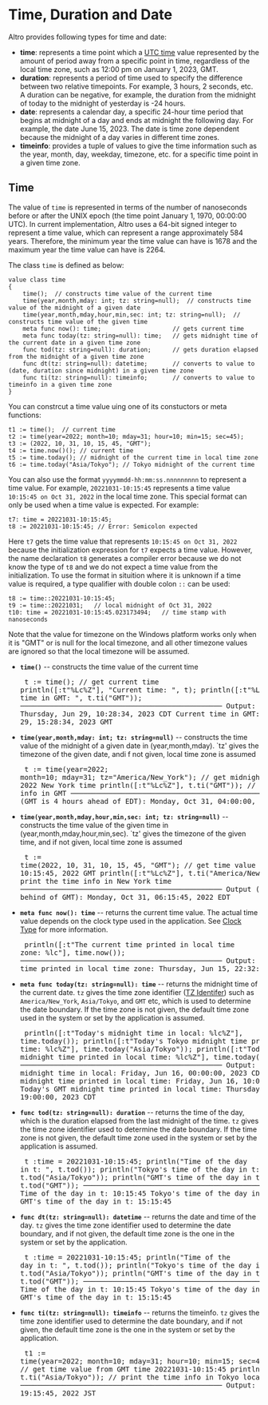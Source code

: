 # Time, Duration and Date

Altro provides following types for time and date:

* **time**: represents a time point which a [UTC time](https://en.wikipedia.org/wiki/Coordinated_Universal_Time) value represented by the amount of period away from a specific point in time, regardless of the local time zone, such as 12:00 pm on January 1, 2023, GMT. 
* **duration**: represents a period of time used to specify the difference between two relative timepoints. For example, 3 hours, 2 seconds, etc. A duration can be negative, for example,  the duration from the midnight of today to the midnight of yesterday is -24 hours. 
* **date**: represents a calendar day, a specific 24-hour time period that begins at midnight of a day and ends at midnight the following day. For example, the date June 15, 2023. The date is time zone dependent because the midnight of a day varies in different time zones.
* **timeinfo**: provides a tuple of values to give the time information such as the year, month, day, weekday, timezone, etc. for a specific time point in a given time zone.

## Time

The value of `time` is represented in terms of the number of nanoseconds before or after the UNIX epoch (the time point January 1, 1970, 00:00:00 UTC). In current implementation, Altro uses a 64-bit signed integer to represent a time value, which can represent a range approximately 584 years. Therefore, the minimum year the time value can have is 1678 and the maximum year the time value can have is 2264.

The class `time` is defined as below:

```altro
value class time
{
    time();  // constructs time value of the current time
    time(year,month,mday: int; tz: string=null);  // constructs time value of the midnight of a given date
    time(year,month,mday,hour,min,sec: int; tz: string=null);  // constructs time value of the given time
    meta func now(): time;                    // gets current time
    meta func today(tz: string=null): time;   // gets midnight time of the current date in a given time zone
    func tod(tz: string=null): duration;      // gets duration elapsed from the midnight of a given time zone
    func dt(tz: string=null): datetime;       // converts to value to (date, duration since midnight) in a given time zone
    func ti(tz: string=null): timeinfo;       // converts to value to timeinfo in a given time zone
}
```
You can constrcut a time value uing one of its constuctors or meta functions:
```altro
t1 := time();  // current time
t2 := time(year=2022; month=10; mday=31; hour=10; min=15; sec=45);
t3 := (2022, 10, 31, 10, 15, 45, "GMT");
t4 := time.now()(); // current time
t5 := time.today(); // midnight of the current time in local time zone
t6 := time.today("Asia/Tokyo"); // Tokyo midnight of the current time
```
You can also use the format `yyyymmdd-hh:mm:ss.nnnnnnnnn` to represent a time value. For example, `20221031-10:15:45` represents a time value `10:15:45 on Oct 31, 2022` in the local time zone. This special format can only be used when a time value is expected. For example:
```altro
t7: time = 20221031-10:15:45;
t8 := 20221031-10:15:45; // Error: Semicolon expected
```
Here `t7` gets the time value that represents `10:15:45 on Oct 31, 2022` because the initialization expression for `t7` expects a time value. However, the name declaration `t8` generates a compiler error because we do not know the type of `t8` and we do not expect a time value from the initialization. To use the format in situition where it is unknown if a time value is required, a type qualifier with double colon `::` can be used:
```altro
t8 := time::20221031-10:15:45;
t9 := time::20221031;   // local midnight of Oct 31, 2022
t10: time = 20221031-10:15:45.023173494;   // time stamp with nanoseconds
```

Note that the value for timezone on the Windows platform works only when it is "GMT" or is null for the local timezone, and all other timezone values are ignored so that the local timezone will be assumed. 

* **`time()`** --
    constructs the time value of the current time<br><pre>
t := time(); // get current time
println([:t"%Lc%Z"], "Current time: ", t);
println([:t"%Lc%Z"], "Current time in GMT: ", t.ti("GMT"));
────────────────────────────────────────────────
Output:
Current time: Thursday, Jun 29, 10:28:34, 2023 CDT
Current time in GMT: Thursday, Jun 29, 15:28:34, 2023 GMT
</pre>

* **`time(year,month,mday: int; tz: string=null)`** --
    constructs the time value of the midnight of a given date in (year,month,mday). `tz' gives the timezone of the given date, andi f not given, local time zone is assumed<br><pre>
t := time(year=2022; month=10; mday=31; tz="America/New_York"); // get midnight of a Oct 31, 2022 New York time
println([:t"%Lc%Z"], t.ti("GMT"));  // print the time info in GMT
────────────────────────────────────────────────
Output: (GMT is 4 hours ahead of EDT):
Monday, Oct 31, 04:00:00, 2022 GMT
</pre>

* **`time(year,month,mday,hour,min,sec: int; tz: string=null)`** --
    constructs the time value of the given time in (year,month,mday,hour,min,sec). `tz' gives the timezone of the given time, and if not given, local time zone is assumed<br><pre>
t := time(2022, 10, 31, 10, 15, 45, "GMT");     // get time value of Oct 31, 10:15:45, 2022 GMT
println([:t"%Lc%Z"], t.ti("America/New_York")); // print the time info in New York time
────────────────────────────────────────────────
Output (EDT is 4 hours behind of GMT):
Monday, Oct 31, 06:15:45, 2022 EDT
</pre>

* **`meta func now(): time`** --
    returns the current time value. The actual time value depends on the clock type used in the application. See [Clock Type](Clock.md) for more information.<br><pre>
println([:t"The current time printed in local time zone: %lc"], time.now());
────────────────────────────────────────────────
Output:
The current time printed in local time zone: Thursday, Jun 15, 22:32:47, 2023
</pre>

* **`meta func today(tz: string=null): time`** --
    returns the midnight time of the current date. `tz` gives the time zone identifier ([TZ Identifer](https://en.wikipedia.org/wiki/List_of_tz_database_time_zones)) such as `America/New_York`, `Asia/Tokyo`, and `GMT` etc, which is used to determine the date boundary. If the time zone is not given, the default time zone used in the system or set by the application is assumed. <br><pre>
println([:t"Today's midnight time in local: %lc%Z"], time.today());
println([:t"Today's Tokyo midnight time printed in local time: %lc%Z"], time.today("Asia/Tokyo"));
println([:t"Today's GMT midnight time printed in local time: %lc%Z"], time.today("GMT"));
────────────────────────────────────────────────
Output:
Today's midnight time in local: Friday, Jun 16, 00:00:00, 2023 CDT
Today's Tokyo midnight time printed in local time: Friday, Jun 16, 10:00:00, 2023 CDT
Today's GMT midnight time printed in local time: Thursday, Jun 15, 19:00:00, 2023 CDT
</pre>

* **`func tod(tz: string=null): duration`** --
    returns the time of the day, which is the duration elapsed from the last midnight of the time. `tz` gives the time zone identifier used to determine the date boundary. If the time zone is not given, the default time zone used in the system or set by the application is assumed. <br><pre>
t :time = 20221031-10:15:45;
println("Time of the day in t: ", t.tod());
println("Tokyo's time of the day in t: ", t.tod("Asia/Tokyo"));
println("GMT's time of the day in t: ", t.tod("GMT"));
────────────────────────────────────────────────
Output:
Time of the day in t: 10:15:45
Tokyo's time of the day in t: 00:15:45
GMT's time of the day in t: 15:15:45
</pre>

* **`func dt(tz: string=null): datetime`** --
    returns the date and time of the day. `tz` gives the time zone identifier used to determine the date boundary, and if not given, the default time zone is the one in the system or set by the application. <br><pre>
t :time = 20221031-10:15:45;
println("Time of the day in t: ", t.tod());
println("Tokyo's time of the day in t: ", t.tod("Asia/Tokyo"));
println("GMT's time of the day in t: ", t.tod("GMT"));
────────────────────────────────────────────────
Output:
Time of the day in t: 10:15:45
Tokyo's time of the day in t: 00:15:45
GMT's time of the day in t: 15:15:45
</pre>

* **`func ti(tz: string=null): timeinfo`** --
 returns the timeinfo. `tz` gives the time zone identifier used to determine the date boundary, and if not given, the default time zone is the one in the system or set by the application. <br><pre>
t1 := time(year=2022; month=10; mday=31; hour=10; min=15; sec=45, zone="GMT");   // get time value from GMT time 20221031-10:15:45
println([:t"%Lc%Z"], t.ti("Asia/Tokyo"));   // print the time info in Tokyo local time
────────────────────────────────────────────────
Output:
Monday, Oct 31, 19:15:45, 2022 JST
</pre>
